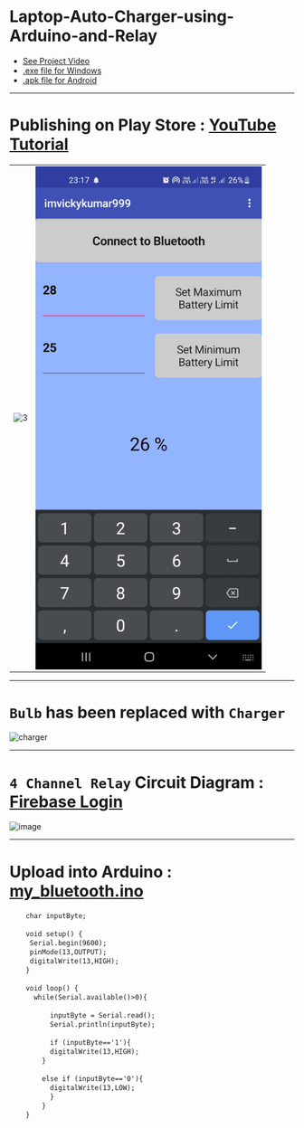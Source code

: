 # Laptop-Auto-Charger-using-Arduino-and-Relay

- [See Project Video](https://github.com/imvickykumar999/Laptop-Auto-Charger-using-Arduino-and-Relay/blob/main/final%20project/WhatsApp%20Video%202022-09-09%20at%2000.53.42.mp4)
- [.exe file for Windows](https://github.com/imvickykumar999/Laptop-Auto-Charger-using-Arduino-and-Relay/blob/main/final%20project/autosocket.exe)
- [.apk file for Android](https://github.com/imvickykumar999/Laptop-Auto-Charger-using-Arduino-and-Relay/blob/main/final%20project/battery.apk)

------------------------------------

# Publishing on Play Store : [YouTube Tutorial](https://www.youtube.com/watch?v=5GHT4QtotE4)

<table>
   <tr>
      <td><img src="https://github.com/imvickykumar999/Smart-Battery-Manager/blob/main/android%20apk/relay%20bluetooth/WhatsApp%20Image%202022-09-19%20at%2000.05.33.jpeg?raw=true?raw=true" alt="3" width = 400px></td>
      <td><img src="https://github.com/imvickykumar999/Laptop-Auto-Charger-using-Arduino-and-Relay/blob/main/Screenshot_20220913-231746.jpg?raw=true" align="right" alt="4" width = 400px></td>
  </tr>
</table>

-----------------------

# `Bulb` has been replaced with `Charger`

![charger](https://user-images.githubusercontent.com/50515418/174425972-de004c74-49f4-4e75-96c2-61e6e4609cef.png)

--------------------------------

# `4 Channel Relay` Circuit Diagram : [Firebase Login](https://console.firebase.google.com/u/0/project/home-automation-336c0/database/home-automation-336c0-default-rtdb/data/~2FA~2FB~2FC~2FSwitch)

![image](https://user-images.githubusercontent.com/50515418/190896691-56ffb755-f804-4aab-909b-736becf829a3.png)

------------------------------

# Upload into Arduino : [my_bluetooth.ino](https://github.com/imvickykumar999/Laptop-Auto-Charger-using-Arduino-and-Relay/blob/main/my_Bluetooth/my_Bluetooth.ino)

        char inputByte;

        void setup() {
         Serial.begin(9600);
         pinMode(13,OUTPUT);
         digitalWrite(13,HIGH);
        }

        void loop() {
          while(Serial.available()>0){

              inputByte = Serial.read();
              Serial.println(inputByte);

              if (inputByte=='1'){
              digitalWrite(13,HIGH);
            }

            else if (inputByte=='0'){
              digitalWrite(13,LOW);
              } 
            }
        }
